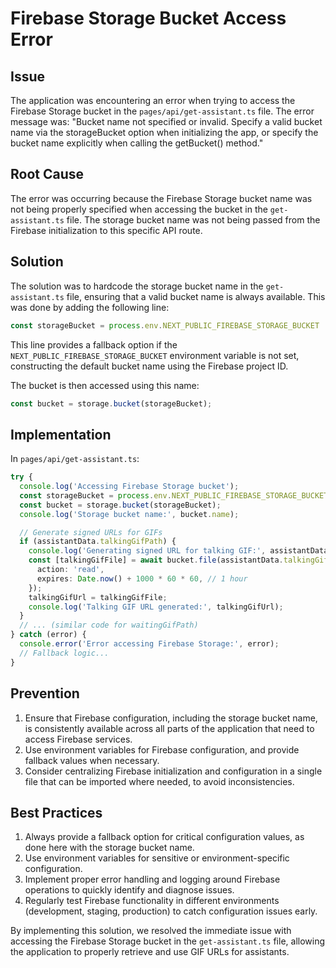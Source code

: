# Firebase Storage Bucket Access Error

## Issue
The application was encountering an error when trying to access the Firebase Storage bucket in the `pages/api/get-assistant.ts` file. The error message was:
"Bucket name not specified or invalid. Specify a valid bucket name via the storageBucket option when initializing the app, or specify the bucket name explicitly when calling the getBucket() method."

## Root Cause
The error was occurring because the Firebase Storage bucket name was not being properly specified when accessing the bucket in the `get-assistant.ts` file. The storage bucket name was not being passed from the Firebase initialization to this specific API route.

## Solution
The solution was to hardcode the storage bucket name in the `get-assistant.ts` file, ensuring that a valid bucket name is always available. This was done by adding the following line:

```typescript
const storageBucket = process.env.NEXT_PUBLIC_FIREBASE_STORAGE_BUCKET || `${process.env.NEXT_PUBLIC_FIREBASE_PROJECT_ID}.appspot.com`;
```

This line provides a fallback option if the `NEXT_PUBLIC_FIREBASE_STORAGE_BUCKET` environment variable is not set, constructing the default bucket name using the Firebase project ID.

The bucket is then accessed using this name:

```typescript
const bucket = storage.bucket(storageBucket);
```

## Implementation
In `pages/api/get-assistant.ts`:

```typescript
try {
  console.log('Accessing Firebase Storage bucket');
  const storageBucket = process.env.NEXT_PUBLIC_FIREBASE_STORAGE_BUCKET || `${process.env.NEXT_PUBLIC_FIREBASE_PROJECT_ID}.appspot.com`;
  const bucket = storage.bucket(storageBucket);
  console.log('Storage bucket name:', bucket.name);

  // Generate signed URLs for GIFs
  if (assistantData.talkingGifPath) {
    console.log('Generating signed URL for talking GIF:', assistantData.talkingGifPath);
    const [talkingGifFile] = await bucket.file(assistantData.talkingGifPath).getSignedUrl({
      action: 'read',
      expires: Date.now() + 1000 * 60 * 60, // 1 hour
    });
    talkingGifUrl = talkingGifFile;
    console.log('Talking GIF URL generated:', talkingGifUrl);
  }
  // ... (similar code for waitingGifPath)
} catch (error) {
  console.error('Error accessing Firebase Storage:', error);
  // Fallback logic...
}
```

## Prevention
1. Ensure that Firebase configuration, including the storage bucket name, is consistently available across all parts of the application that need to access Firebase services.
2. Use environment variables for Firebase configuration, and provide fallback values when necessary.
3. Consider centralizing Firebase initialization and configuration in a single file that can be imported where needed, to avoid inconsistencies.

## Best Practices
1. Always provide a fallback option for critical configuration values, as done here with the storage bucket name.
2. Use environment variables for sensitive or environment-specific configuration.
3. Implement proper error handling and logging around Firebase operations to quickly identify and diagnose issues.
4. Regularly test Firebase functionality in different environments (development, staging, production) to catch configuration issues early.

By implementing this solution, we resolved the immediate issue with accessing the Firebase Storage bucket in the `get-assistant.ts` file, allowing the application to properly retrieve and use GIF URLs for assistants.